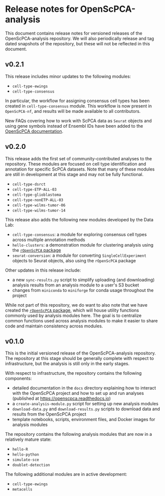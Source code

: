 # Release notes for OpenScPCA-analysis

This document contains release notes for versioned releases of the OpenScPCA-analysis repository.
We will also periodically release and tag dated snapshots of the repository, but these will not be reflected in this document.

<!--
Add new release notes in reverse numerical order (newest first) below this comment

You may want to add temporary notes here for tracking as features are added, before a new release is ready.
-->

## v0.2.1

This release includes minor updates to the following modules: 

- `cell-type-ewings`
- `cell-type-consensus`

In particular, the workflow for assigning consensus cell types has been created in `cell-type-consensus` module. 
This workflow is now present in `OpenScPCA-nf`, and results will be made available to all contributors. 

New FAQs covering how to work with ScPCA data as `Seurat` objects and using gene symbols instead of Ensembl IDs have been added to the [OpenScPCA documentation](https://openscpca.readthedocs.io/en/latest/troubleshooting-faq/faq/). 

## v0.2.0

This release adds the first set of community-contributed analyses to the repository.
These modules are focused on cell type identification and annotation for specific ScPCA datasets.
Note that many of these modules are still in development at this stage and may not be fully functional.

- `cell-type-dsrct`
- `cell-type-ETP-ALL-03`
- `cell-type-glioblastoma`
- `cell-type-nonETP-ALL-03`
- `cell-type-wilms-tumor-06`
- `cell-type-wilms-tumor-14`


This release also adds the following new modules developed by the Data Lab:

- `cell-type-consensus`: a module for exploring consensus cell types across multiple annotation methods
- `hello-clusters`: a demonstration module for clustering analysis using the [`rOpenScPCA` package](https://github.com/AlexsLemonade/rOpenScPCA)
- `seurat-conversion`: a module for converting `SingleCellExperiment` objects to Seurat objects, also using the `rOpenScPCA` package

Other updates in this release include:

- a new `sync-results.py` script to simplify uploading (and downloading) analysis results from an analysis module to a user's S3 bucket
- changes from `miniconda` to `miniforge` for conda usage throughout the project

While not part of this repository, we do want to also note that we have created the [`rOpenScPCA` package](https://github.com/AlexsLemonade/rOpenScPCA), which will house utility functions commonly used by analysis modules here.
The goal is to centralize common functions used across analysis modules to make it easier to share code and maintain consistency across modules.


## v0.1.0

This is the initial versioned release of the OpenScPCA-analysis repository.
The repository at this stage should be generally complete with respect to infrastructure, but the analysis is still only in the early stages.

With respect to infrastructure, the repository contains the following components:

- detailed documentation in the `docs` directory explaining how to interact with the OpenScPCA project and how to set up and run analyses (published at https://openscpca.readthedocs.io)
- a `create-analysis-module.py` script for setting up new analysis modules
- `download-data.py` and `download-results.py` scripts to download data and results from the OpenScPCA project
- template notebooks, scripts, environment files, and Docker images for analysis modules

The repository contains the following analysis modules that are now in a relatively mature state:

- `hello-R`
- `hello-python`
- `simulate-sce`
- `doublet-detection`

The following additional modules are in active development:

- `cell-type-ewings`
- `metacells`

